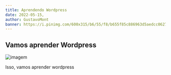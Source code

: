 ```yaml
---
title: Aprendendo Wordpress
date: 2022-05-15,
author: GustavoMont
banner: https://i.pinimg.com/600x315/b6/55/f8/b655f85c886963d5aedcc062748cfaaf.jpg
---
```


## Vamos aprender Wordpress

![imagem](https://i.pinimg.com/600x315/b6/55/f8/b655f85c886963d5aedcc062748cfaaf.jpg)

Isso, vamos aprender wordpress
